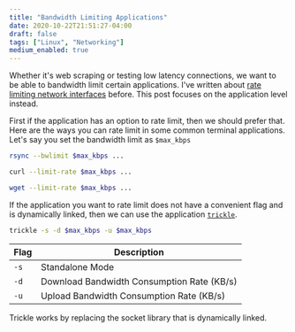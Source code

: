 ```yaml
---
title: "Bandwidth Limiting Applications"
date: 2020-10-22T21:51:27-04:00
draft: false
tags: ["Linux", "Networking"]
medium_enabled: true
---
```


Whether it's web scraping or testing low latency connections, we want to be able to bandwidth limit certain applications. I've written about [rate limiting network interfaces](/blog/limitbandwidth/) before. This post focuses on the application level instead.

First if the application has an option to rate limit, then we should prefer that. Here are the ways you can rate limit in some common terminal applications. Let's say you set the bandwidth limit as `$max_kbps`

```bash
rsync --bwlimit $max_kbps ...
```

```bash
curl --limit-rate $max_kbps ...
```

```bash
wget --limit-rate $max_kbps ...
```

If the application you want to rate limit does not have a convenient flag and is dynamically linked, then we can use the application [`trickle`](https://github.com/mariusae/trickle).

```bash
trickle -s -d $max_kbps -u $max_kbps
```

| Flag | Description                                |
| ---- | ------------------------------------------ |
| `-s` | Standalone Mode                            |
| `-d` | Download Bandwidth Consumption Rate (KB/s) |
| `-u` | Upload Bandwidth Consumption Rate (KB/s)   |

Trickle works by replacing the socket library that is dynamically linked. 